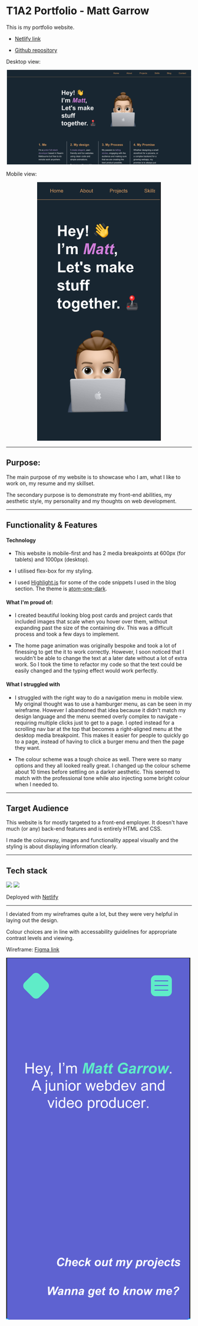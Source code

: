 # T1A2 Portfolio - Matt Garrow

This is my portfolio website.

- [Netlify link](https://neon-flan-079ccf.netlify.app/)

- [Github repository](https://github.com/mjkgarrow/t1a2-portfolio)

Desktop view:

<p align="center">
<img src="./images/website-screenshot.png" alt="Website screenshot" width="500"/>
</p>

Mobile view:

<p align="center">
<img src="./images/mobile-website-screenshot2.png" alt="Mobile website screenshot" height="700"/>
</p>

---

## Purpose:

The main purpose of my website is to showcase who I am, what I like to work on, my resume and my skillset.

The secondary purpose is to demonstrate my front-end abilities, my aesthetic style, my personality and my thoughts on web development.

---

## Functionality & Features

#### Technology

- This website is mobile-first and has 2 media breakpoints at 600px (for tablets) and 1000px (desktop).

- I utilised flex-box for my styling.

- I used [Highlight.js](https://highlightjs.org/) for some of the code snippets I used in the blog section. The theme is [atom-one-dark](https://cdn.jsdelivr.net/npm/highlight.js@11.6.0/styles/atom-one-dark.css).

#### What I'm proud of:

- I created beautiful looking blog post cards and project cards that included images that scale when you hover over them, without expanding past the size of the containing div. This was a difficult process and took a few days to implement.

- The home page animation was originally bespoke and took a lot of finessing to get the it to work correctly. However, I soon noticed that I wouldn't be able to change the text at a later date without a lot of extra work. So I took the time to refactor my code so that the text could be easily changed and the typing effect would work perfectly.

#### What I struggled with

- I struggled with the right way to do a navigation menu in mobile view. My original thought was to use a hamburger menu, as can be seen in my wireframe. However I abandoned that idea because it didn't match my design language and the menu seemed overly complex to navigate - requiring multiple clicks just to get to a page. I opted instead for a scrolling nav bar at the top that becomes a right-aligned menu at the desktop media breakpoint. This makes it easier for people to quickly go to a page, instead of having to click a burger menu and then the page they want.

- The colour scheme was a tough choice as well. There were so many options and they all looked really great. I changed up the colour scheme about 10 times before settling on a darker aesthetic. This seemed to match with the professional tone while also injecting some bright colour when I needed to.

---

## Target Audience

This website is for mostly targeted to a front-end employer. It doesn't have much (or any) back-end features and is entirely HTML and CSS.

I made the colourway, images and functionality appeal visually and the styling is about displaying information clearly.

---

## Tech stack

<img src="https://cdn.jsdelivr.net/gh/devicons/devicon/icons/html5/html5-original.svg" width="50"/>
<img src="https://cdn.jsdelivr.net/gh/devicons/devicon/icons/sass/sass-original.svg" width="50"/>

Deployed with [Netlify](https://www.netlify.com)

---

I deviated from my wireframes quite a lot, but they were very helpful in laying out the design.

Colour choices are in line with accessability guidelines for appropriate contrast levels and viewing.

Wireframe: [Figma link](https://www.figma.com/file/efpb32yzwvxEcuG2w1a3IM/Portfolio)

![Wireframe](./images/WIP%20Index%20wireframe.png)
